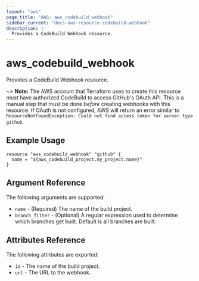 ```yaml
---
layout: "aws"
page_title: "AWS: aws_codebuild_webhook"
sidebar_current: "docs-aws-resource-codebuild-webhook"
description: |-
  Provides a CodeBuild Webhook resource.
---
```


# aws_codebuild_webhook

Provides a CodeBuild Webhook resource.

~> **Note:** The AWS account that Terraform uses to create this resource *must* have authorized CodeBuild to access GitHub's OAuth API. This is a manual step that must be done *before* creating webhooks with this resource. If OAuth is not configured, AWS will return an error similar to `ResourceNotFoundException: Could not find access token for server type github`.

## Example Usage

```hcl
resource "aws_codebuild_webhook" "github" {
  name = "${aws_codebuild_project.my_project.name}"
}
```

## Argument Reference

The following arguments are supported:

* `name` - (Required) The name of the build project.
* `branch_filter` - (Optional) A regular expression used to determine which branches get built. Default is all branches are built.

## Attributes Reference

The following attributes are exported:

* `id` - The name of the build project.
* `url` - The URL to the webhook.
